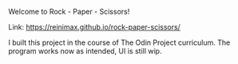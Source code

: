 Welcome to Rock - Paper - Scissors!

Link: https://reinimax.github.io/rock-paper-scissors/

I built this project in the course of The Odin Project curriculum. The program works now as intended, UI is still wip.

